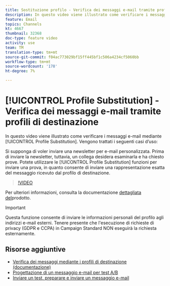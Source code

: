 ```yaml
---
title: Sostituzione profilo - Verifica dei messaggi e-mail tramite profili di destinazione
description: In questo video viene illustrato come verificare i messaggi e-mail mediante la funzione di sostituzione del profilo.
feature: Email
topics: Channels
kt: 4667
thumbnail: 32368
doc-type: feature video
activity: use
team: TM
translation-type: tm+mt
source-git-commit: f04ac773029bf15ff445bf1c506a4234cf5060bb
workflow-type: tm+mt
source-wordcount: '178'
ht-degree: 7%

---
```



# [!UICONTROL Profile Substitution] - Verifica dei messaggi e-mail tramite profili di destinazione

In questo video viene illustrato come verificare i messaggi e-mail mediante [!UICONTROL Profile Substitution]. Vengono trattati i seguenti casi d’uso:

Si supponga di voler inviare una newsletter per e-mail personalizzata. Prima di inviare la newsletter, tuttavia, un collega desidera esaminarla e ha chiesto prove. Potete utilizzare le [!UICONTROL Profile Substitution] funzioni per inviare una prova, in quanto consente di inviare una rappresentazione esatta del messaggio ricevuto dal profilo di destinazione.

>[!VIDEO](https://video.tv.adobe.com/v/32368?quality=12)

Per ulteriori informazioni, consulta la documentazione [dettagliata del](https://docs.adobe.com/content/help/en/campaign-standard/using/testing-and-sending/preparing-and-testing-messages/testing-messages-using-target.html)prodotto.

>[!IMPORTANT]
>
>Questa funzione consente di inviare le informazioni personali del profilo agli indirizzi e-mail esterni. Tenere presente che l&#39;esecuzione di richieste di privacy (GDPR e CCPA) in Campaign Standard NON eseguirà la richiesta esternamente.

## Risorse aggiuntive

* [Verifica dei messaggi mediante i profili di destinazione (documentazione)](https://docs.adobe.com/content/help/en/campaign-standard/using/testing-and-sending/preparing-and-testing-messages/testing-messages-using-target.html)
* [Progettazione di un messaggio e-mail per test A/B](/help/communication-channels/email/a-b-testing.md)
* [Inviare un test, preparare e inviare un messaggio e-mail](/help/communication-channels/email/sending-test-preparing-sending-email.md)
